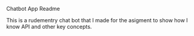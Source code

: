 Chatbot App Readme

This is a rudementry chat bot that I made for the asigment to show how I know API and other key concepts. 

